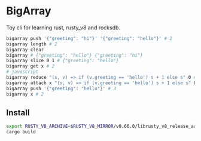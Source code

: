# BigArray

Toy cli for learning rust, rusty_v8 and rocksdb.

```sh
bigarray push '{"greeting": "hi"}' '{"greeting": "hello"}' # 2
bigarray length # 2
bigarray clear
bigarray # {"greeting": "hello"} {"greeting": "hi"}
bigarray slice 0 1 # {"greeting": "hello"} 
bigarray get x # 2
# javascript
bigarray reduce "(s, v) => if (v.greeting == 'hello') s + 1 else s" 0 # 1
bigarray attach x "(s, v) => if (v.greeting == 'hello') s + 1 else s" 0 # 1
bigarray push '{"greeting": "hello"}' # 3
bigarray x # 2
```

## Install

```sh
export RUSTY_V8_ARCHIVE=$RUSTY_V8_MIRROR/v0.66.0/librusty_v8_release_aarch64-apple-darwin.a
cargo build
```
